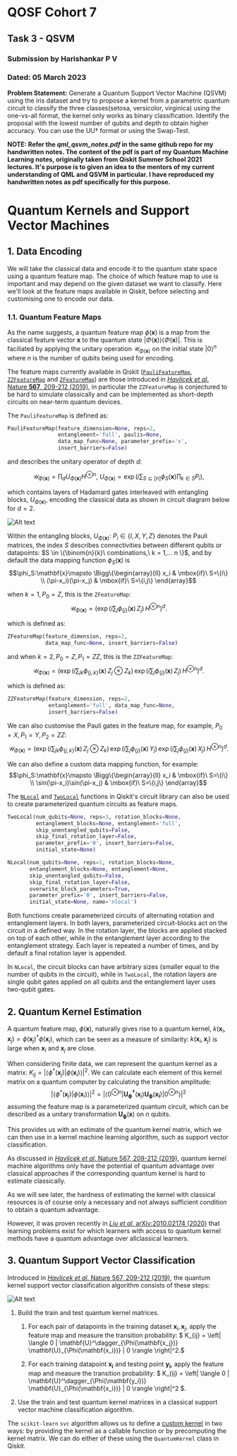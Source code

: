 # **QOSF Cohort 7**
## Task 3 - QSVM
### Submission by Harishankar P V 
### Dated: 05 March 2023

**Problem Statement:** Generate a Quantum Support Vector Machine (QSVM) using the iris dataset and try to
propose a kernel from a parametric quantum circuit to classify the three classes(setosa,
versicolor, virginica) using the one-vs-all format, the kernel only works as binary
classification. Identify the proposal with the lowest number of qubits and depth to obtain
higher accuracy. You can use the UU† format or using the Swap-Test.

**NOTE: Refer the  *qml_qsvm_notes.pdf*   in the same github repo for my handwritten notes. The content of the pdf is part of my Quantum Machine Learning notes, originally taken from Qiskit Summer School 2021 lectures. It's purpose is to given an idea to the mentors of my current understanding of QML and QSVM in particular. I have reproduced my handwritten notes as pdf specifically for this purpose.**

# **Quantum Kernels and Support Vector Machines**

## 1. Data Encoding

We will take the classical data and encode it to the quantum state space using a quantum feature map. The choice of which feature map to use is important and may depend on the given dataset we want to classify. Here we'll look at the feature maps available in Qiskit, before selecting and customising one to encode our data.

### 1.1. Quantum Feature Maps

As the name suggests, a quantum feature map $\phi(\mathbf{x})$ is a map from the classical feature vector $\mathbf{x}$ to the quantum state $|\Phi(\mathbf{x})\rangle\langle\Phi(\mathbf{x})|$. This is faciliated by applying the unitary operation $\mathcal{U}_{\Phi(\mathbf{x})}$ on the initial state $|0\rangle^{n}$ where _n_ is the number of qubits being used for encoding.

The feature maps currently available in Qiskit ([`PauliFeatureMap`](https://qiskit.org/documentation/stubs/qiskit.circuit.library.PauliFeatureMap.html), [`ZZFeatureMap`](https://qiskit.org/documentation/stubs/qiskit.circuit.library.ZFeatureMap.html) and [`ZFeatureMap`](https://qiskit.org/documentation/stubs/qiskit.circuit.library.ZZFeatureMap.html)) are those introduced in [_Havlicek et al_.  Nature **567**, 209-212 (2019)](https://www.nature.com/articles/s41586-019-0980-2), in particular the `ZZFeatureMap` is conjectured to be hard to simulate classically and can be implemented as short-depth circuits on near-term quantum devices.

The `PauliFeatureMap` is defined as:

```python
PauliFeatureMap(feature_dimension=None, reps=2, 
                entanglement='full', paulis=None, 
                data_map_func=None, parameter_prefix='x',
                insert_barriers=False)
```

and describes the unitary operator of depth $d$:

$$ \mathcal{U}_{\Phi(\mathbf{x})}=\prod_d U_{\Phi(\mathbf{x})}H^{\otimes n},\ U_{\Phi(\mathbf{x})}=\exp\left(i\sum_{S\subseteq[n]}\phi_S(\mathbf{x})\prod_{k\in S} P_i\right), $$

which contains layers of Hadamard gates interleaved with entangling blocks, $U_{\Phi(\mathbf{x})}$, encoding the classical data as shown in circuit diagram below for $d=2$.

![Alt text](https://learn.qiskit.org/content/quantum-machine-learning/images/kernel/featuremap.svg "a title")

Within the entangling blocks, $U_{\Phi(\mathbf{x})}$: $P_i \in \{ I, X, Y, Z \}$ denotes the Pauli matrices, the index $S$ describes connectivities between different qubits or datapoints: $S \in \{\binom{n}{k}\ combinations,\ k = 1,... n \}$, and by default the data mapping function $\phi_S(\mathbf{x})$ is 
$$\phi_S:\mathbf{x}\mapsto \Bigg\{\begin{array}{ll}
    x_i & \mbox{if}\ S=\{i\} \\
        (\pi-x_i)(\pi-x_j) & \mbox{if}\ S=\{i,j\}
    \end{array}$$
    
when $k = 1, P_0 = Z$, this is the `ZFeatureMap`: 
$$\mathcal{U}_{\Phi(\mathbf{x})} = \left( \exp\left(i\sum_j \phi_{\{j\}}(\mathbf{x}) \, Z_j\right) \, H^{\otimes n} \right)^d.$$

which is defined as:
```python
ZFeatureMap(feature_dimension, reps=2, 
            data_map_func=None, insert_barriers=False)
```

and when $k = 2, P_0 = Z, P_1 = ZZ$, this is the `ZZFeatureMap`: 
$$\mathcal{U}_{\Phi(\mathbf{x})} = \left( \exp\left(i\sum_{jk} \phi_{\{j,k\}}(\mathbf{x}) \, Z_j \otimes Z_k\right) \, \exp\left(i\sum_j \phi_{\{j\}}(\mathbf{x}) \, Z_j\right) \, H^{\otimes n} \right)^d.$$ 

which is defined as:
```python
ZZFeatureMap(feature_dimension, reps=2, 
             entanglement='full', data_map_func=None, 
             insert_barriers=False)
```

We can also customise the Pauli gates in the feature map, for example, $P_0 = X, P_1 = Y, P_2 = ZZ$:
$$\mathcal{U}_{\Phi(\mathbf{x})} = \left( \exp\left(i\sum_{jk} \phi_{\{j,k\}}(\mathbf{x}) \, Z_j \otimes Z_k\right) \, \exp\left(i\sum_{j} \phi_{\{j\}}(\mathbf{x}) \, Y_j\right) \, \exp\left(i\sum_j \phi_{\{j\}}(\mathbf{x}) \, X_j\right) \, H^{\otimes n} \right)^d.$$ 


We can also define a custom data mapping function, for example: 
$$\phi_S:\mathbf{x}\mapsto \Bigg\{\begin{array}{ll}
    x_i & \mbox{if}\ S=\{i\} \\
        \sin(\pi-x_i)\sin(\pi-x_j) & \mbox{if}\ S=\{i,j\}
    \end{array}$$
    
    
The [`NLocal`](https://qiskit.org/documentation/stubs/qiskit.circuit.library.NLocal.html) and [`TwoLocal`](https://qiskit.org/documentation/stubs/qiskit.circuit.library.TwoLocal.html) functions in Qiskit's circuit library can also be used to create parameterized quantum circuits as feature maps. 

```python
TwoLocal(num_qubits=None, reps=3, rotation_blocks=None, 
         entanglement_blocks=None, entanglement='full',  
         skip_unentangled_qubits=False, 
         skip_final_rotation_layer=False, 
         parameter_prefix='θ', insert_barriers=False, 
         initial_state=None)
```

```python
NLocal(num_qubits=None, reps=1, rotation_blocks=None, 
       entanglement_blocks=None, entanglement=None,   
       skip_unentangled_qubits=False, 
       skip_final_rotation_layer=False, 
       overwrite_block_parameters=True, 
       parameter_prefix='θ', insert_barriers=False, 
       initial_state=None, name='nlocal')
```

Both functions create parameterized circuits of alternating rotation and entanglement layers. In both layers, parameterized circuit-blocks act on the circuit in a defined way. In the rotation layer, the blocks are applied stacked on top of each other, while in the entanglement layer according to the entanglement strategy. Each layer is repeated a number of times, and by default a final rotation layer is appended.

In `NLocal`, the circuit blocks can have arbitrary sizes (smaller equal to the number of qubits in the circuit), while in `TwoLocal`, the rotation layers are single qubit gates applied on all qubits and the entanglement layer uses two-qubit gates.


## 2. Quantum Kernel Estimation

A quantum feature map, $\phi(\mathbf{x})$, naturally gives rise to a quantum kernel, $k(\mathbf{x}_i,\mathbf{x}_j)= \phi(\mathbf{x}_j)^\dagger\phi(\mathbf{x}_i)$, which can be seen as a measure of similarity: $k(\mathbf{x}_i,\mathbf{x}_j)$ is large when $\mathbf{x}_i$ and $\mathbf{x}_j$ are close. 

When considering finite data, we can represent the quantum kernel as a matrix: 
$K_{ij} = \left| \langle \phi^\dagger(\mathbf{x}_j)| \phi(\mathbf{x}_i) \rangle \right|^{2}$. We can calculate each element of this kernel matrix on a quantum computer by calculating the transition amplitude:
$$
\left| \langle \phi^\dagger(\mathbf{x}_j)| \phi(\mathbf{x}_i) \rangle \right|^{2} = 
\left| \langle 0^{\otimes n} | \mathbf{U_\phi^\dagger}(\mathbf{x}_j) \mathbf{U_\phi}(\mathbf{x_i}) | 0^{\otimes n} \rangle \right|^{2}
$$
assuming the feature map is a parameterized quantum circuit, which can be described as a unitary transformation $\mathbf{U_\phi}(\mathbf{x})$ on $n$ qubits. 

This provides us with an estimate of the quantum kernel matrix, which we can then use in a kernel machine learning algorithm, such as support vector classification.

As discussed in [*Havlicek et al*.  Nature 567, 209-212 (2019)](https://www.nature.com/articles/s41586-019-0980-2), quantum kernel machine algorithms only have the potential of quantum advantage over classical approaches if the corresponding quantum kernel is hard to estimate classically. 

As we will see later, the hardness of estimating the kernel with classical resources is of course only a necessary and not always sufficient condition to obtain a quantum advantage. 

However, it was proven recently in [*Liu et al.* arXiv:2010.02174 (2020)](https://arxiv.org/abs/2010.02174) that learning problems exist for which learners with access to quantum kernel methods have a quantum advantage over allclassical learners.


## 3. Quantum Support Vector Classification


Introduced in [*Havlicek et al*.  Nature 567, 209-212 (2019)](https://www.nature.com/articles/s41586-019-0980-2), the quantum kernel support vector classification algorithm consists of these steps:

![Alt text](https://learn.qiskit.org/content/quantum-machine-learning/images/kernel/qsvc.svg "a title")

1. Build the train and test quantum kernel matrices.

    1. For each pair of datapoints in the training dataset $\mathbf{x}_{i},\mathbf{x}_j$, apply the feature map and measure the transition probability: $ K_{ij} = \left| \langle 0 | \mathbf{U}^\dagger_{\Phi(\mathbf{x_j})} \mathbf{U}_{\Phi(\mathbf{x_i})} | 0 \rangle \right|^2.$
    
    2. For each training datapoint $\mathbf{x_i}$ and testing point $\mathbf{y_i}$, apply the feature map and measure the transition probability: $ K_{ij} = \left| \langle 0 | \mathbf{U}^\dagger_{\Phi(\mathbf{y_i})} \mathbf{U}_{\Phi(\mathbf{x_i})} | 0 \rangle \right|^2 $.
    
2. Use the train and test quantum kernel matrices in a classical support vector machine classification algorithm.


The `scikit-learn` `svc` algorithm allows us to define a [custom kernel](https://scikit-learn.org/stable/modules/svm.html#custom-kernels) in two ways: by providing the kernel as a callable function or by precomputing the kernel matrix. We can do either of these using the `QuantumKernel` class in Qiskit.
